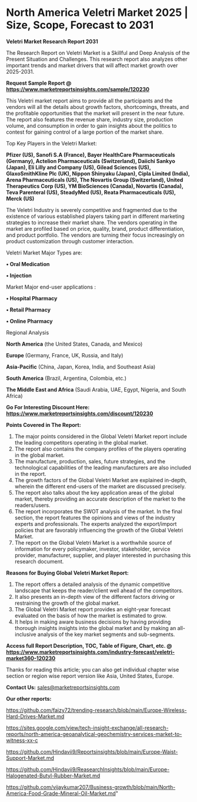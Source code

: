 # North America Veletri Market 2025 | Size, Scope, Forecast to 2031

<strong>Veletri Market Research Report 2031</strong>

The Research Report on Veletri Market is a Skillful and Deep Analysis of the Present Situation and Challenges. This research report also analyzes other important trends and market drivers that will affect market growth over 2025-2031.

<strong>Request Sample Report @ <a href=https://www.marketreportsinsights.com/sample/120230>https://www.marketreportsinsights.com/sample/120230</a></strong>

This Veletri market report aims to provide all the participants and the vendors will all the details about growth factors, shortcomings, threats, and the profitable opportunities that the market will present in the near future. The report also features the revenue share, industry size, production volume, and consumption in order to gain insights about the politics to contest for gaining control of a large portion of the market share.

Top Key Players in the Veletri Market:

<strong>Pfizer (US), Sanofi S.A (France), Bayer HealthCare Pharmaceuticals (Germany), Actelion Pharmaceuticals (Switzerland), Daiichi Sankyo (Japan), Eli Lilly and Company (US), Gilead Sciences (US), GlaxoSmithKline Plc (UK), Nippon Shinyaku (Japan), Cipla Limited (India), Arena Pharmaceuticals (US), The Novartis Group (Switzerland), United Therapeutics Corp (US), YM BioSciences (Canada), Novartis (Canada), Teva Parenteral (US), SteadyMed (US), Reata Pharmaceuticals (US), Merck (US)</strong>

The Veletri Industry is severely competitive and fragmented due to the existence of various established players taking part in different marketing strategies to increase their market share. The vendors operating in the market are profiled based on price, quality, brand, product differentiation, and product portfolio. The vendors are turning their focus increasingly on product customization through customer interaction.

Veletri Market Major Types are:

<strong>• Oral Medication

• Injection</strong>

Market Major end-user applications :

<strong>• Hospital Pharmacy

• Retail Pharmacy

• Online Pharmacy</strong>

Regional Analysis

</u><strong><b>North America</b></strong> (the United States, Canada, and Mexico)

<strong><b>Europe </b></strong>(Germany, France, UK, Russia, and Italy)

<strong><b>Asia-Pacific</b></strong> (China, Japan, Korea, India, and Southeast Asia)

<strong><b>South America</b></strong> (Brazil, Argentina, Colombia, etc.)

<strong><b>The Middle East and Africa</b></strong> (Saudi Arabia, UAE, Egypt, Nigeria, and South Africa)

<strong>Go For Interesting Discount Here: <a href=https://www.marketreportsinsights.com/discount/120230>https://www.marketreportsinsights.com/discount/120230</a></strong>

<strong>Points Covered in The Report:</strong>
<ol>
  <li>The major points considered in the Global Veletri Market report include the leading competitors operating in the global market.</li>
  <li>The report also contains the company profiles of the players operating in the global market.</li>
  <li>The manufacture, production, sales, future strategies, and the technological capabilities of the leading manufacturers are also included in the report.</li>
  <li>The growth factors of the Global Veletri Market are explained in-depth, wherein the different end-users of the market are discussed precisely.</li>
  <li>The report also talks about the key application areas of the global market, thereby providing an accurate description of the market to the readers/users.</li>
  <li>The report incorporates the SWOT analysis of the market. In the final section, the report features the opinions and views of the industry experts and professionals. The experts analyzed the export/import policies that are favorably influencing the growth of the Global Veletri Market.</li>
  <li>The report on the Global Veletri Market is a worthwhile source of information for every policymaker, investor, stakeholder, service provider, manufacturer, supplier, and player interested in purchasing this research document.</li>
</ol>
<strong>Reasons for Buying Global Veletri Market Report:</strong>

<ol>
  <li>The report offers a detailed analysis of the dynamic competitive landscape that keeps the reader/client well ahead of the competitors.</li>
  <li>It also presents an in-depth view of the different factors driving or restraining the growth of the global market.</li>
  <li>The Global Veletri Market report provides an eight-year forecast evaluated on the basis of how the market is estimated to grow.</li>
  <li>It helps in making aware business decisions by having providing thorough insights insights into the global market and by making an all-inclusive analysis of the key market segments and sub-segments.</li>
</ol>
<strong>Access full Report Description, TOC, Table of Figure, Chart, etc. @ <a href=https://www.marketreportsinsights.com/industry-forecast/veletri-market360-120230>https://www.marketreportsinsights.com/industry-forecast/veletri-market360-120230</a></strong>


Thanks for reading this article; you can also get individual chapter wise section or region wise report version like Asia, United States, Europe.

<strong>Contact Us:</strong>
sales@marketreportsinsights.com

<strong>Our other reports:</strong>

<a href=https://github.com/faizy72/trending-research/blob/main/Europe-Wireless-Hard-Drives-Market.md>https://github.com/faizy72/trending-research/blob/main/Europe-Wireless-Hard-Drives-Market.md</a>

<a href=https://sites.google.com/view/tech-insight-exchange/all-research-reports/north-america-geoanalytical-geochemistry-services-market-to-witness-xx-c>https://sites.google.com/view/tech-insight-exchange/all-research-reports/north-america-geoanalytical-geochemistry-services-market-to-witness-xx-c</a>

<a href=https://github.com/Hindavii9/Reportsinsights/blob/main/Europe-Waist-Support-Market.md>https://github.com/Hindavii9/Reportsinsights/blob/main/Europe-Waist-Support-Market.md</a>

<a href=https://github.com/Hindavii9/ReasearchInsights/blob/main/Europe-Halogenated-Butyl-Rubber-Market.md>https://github.com/Hindavii9/ReasearchInsights/blob/main/Europe-Halogenated-Butyl-Rubber-Market.md</a>

<a href=https://github.com/vijaykumar207/Business-growth/blob/main/North-America-Food-Grade-Mineral-Oil-Market.md>https://github.com/vijaykumar207/Business-growth/blob/main/North-America-Food-Grade-Mineral-Oil-Market.md</a>"
